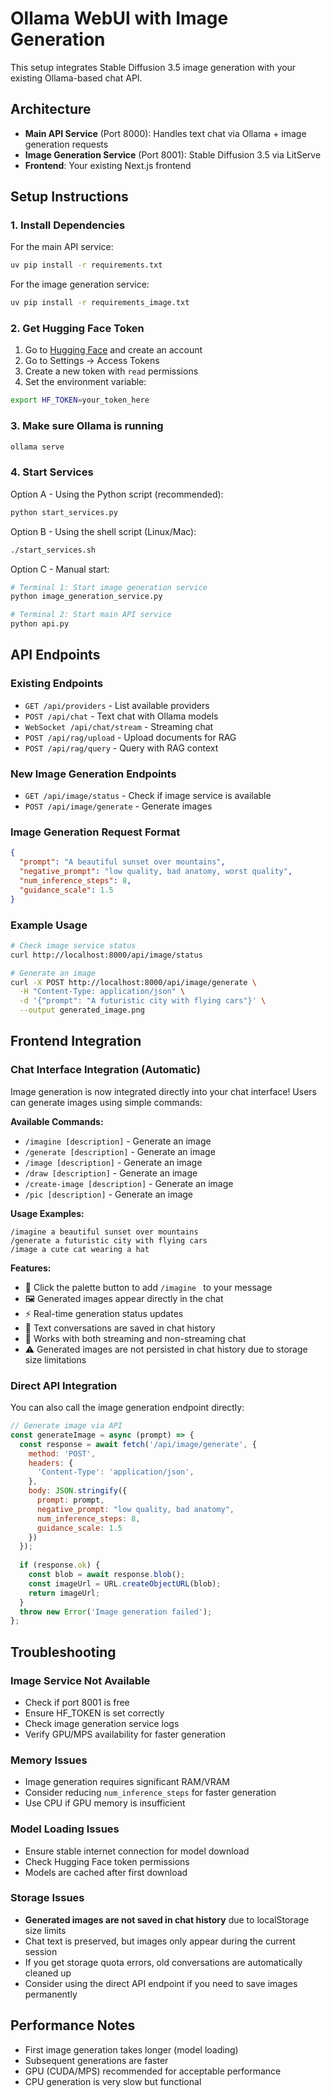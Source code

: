 # Ollama WebUI with Image Generation

This setup integrates Stable Diffusion 3.5 image generation with your existing Ollama-based chat API.

## Architecture

- **Main API Service** (Port 8000): Handles text chat via Ollama + image generation requests
- **Image Generation Service** (Port 8001): Stable Diffusion 3.5 via LitServe
- **Frontend**: Your existing Next.js frontend

## Setup Instructions

### 1. Install Dependencies

For the main API service:
```bash
uv pip install -r requirements.txt
```

For the image generation service:
```bash
uv pip install -r requirements_image.txt
```

### 2. Get Hugging Face Token

1. Go to [Hugging Face](https://huggingface.co/) and create an account
2. Go to Settings → Access Tokens
3. Create a new token with `read` permissions
4. Set the environment variable:

```bash
export HF_TOKEN=your_token_here
```

### 3. Make sure Ollama is running

```bash
ollama serve
```

### 4. Start Services

Option A - Using the Python script (recommended):
```bash
python start_services.py
```

Option B - Using the shell script (Linux/Mac):
```bash
./start_services.sh
```

Option C - Manual start:
```bash
# Terminal 1: Start image generation service
python image_generation_service.py

# Terminal 2: Start main API service  
python api.py
```

## API Endpoints

### Existing Endpoints
- `GET /api/providers` - List available providers
- `POST /api/chat` - Text chat with Ollama models
- `WebSocket /api/chat/stream` - Streaming chat
- `POST /api/rag/upload` - Upload documents for RAG
- `POST /api/rag/query` - Query with RAG context

### New Image Generation Endpoints
- `GET /api/image/status` - Check if image service is available
- `POST /api/image/generate` - Generate images

### Image Generation Request Format
```json
{
  "prompt": "A beautiful sunset over mountains",
  "negative_prompt": "low quality, bad anatomy, worst quality",
  "num_inference_steps": 8,
  "guidance_scale": 1.5
}
```

### Example Usage

```bash
# Check image service status
curl http://localhost:8000/api/image/status

# Generate an image
curl -X POST http://localhost:8000/api/image/generate \
  -H "Content-Type: application/json" \
  -d '{"prompt": "A futuristic city with flying cars"}' \
  --output generated_image.png
```

## Frontend Integration

### Chat Interface Integration (Automatic)

Image generation is now integrated directly into your chat interface! Users can generate images using simple commands:

**Available Commands:**
- `/imagine [description]` - Generate an image
- `/generate [description]` - Generate an image  
- `/image [description]` - Generate an image
- `/draw [description]` - Generate an image
- `/create-image [description]` - Generate an image
- `/pic [description]` - Generate an image

**Usage Examples:**
```
/imagine a beautiful sunset over mountains
/generate a futuristic city with flying cars
/image a cute cat wearing a hat
```

**Features:**
- 🎨 Click the palette button to add `/imagine ` to your message
- 🖼️ Generated images appear directly in the chat
- ⚡ Real-time generation status updates
- 💬 Text conversations are saved in chat history
- 🔄 Works with both streaming and non-streaming chat
- ⚠️ Generated images are not persisted in chat history due to storage size limitations

### Direct API Integration

You can also call the image generation endpoint directly:

```javascript
// Generate image via API
const generateImage = async (prompt) => {
  const response = await fetch('/api/image/generate', {
    method: 'POST',
    headers: {
      'Content-Type': 'application/json',
    },
    body: JSON.stringify({
      prompt: prompt,
      negative_prompt: "low quality, bad anatomy",
      num_inference_steps: 8,
      guidance_scale: 1.5
    })
  });
  
  if (response.ok) {
    const blob = await response.blob();
    const imageUrl = URL.createObjectURL(blob);
    return imageUrl;
  }
  throw new Error('Image generation failed');
};
```

## Troubleshooting

### Image Service Not Available
- Check if port 8001 is free
- Ensure HF_TOKEN is set correctly
- Check image generation service logs
- Verify GPU/MPS availability for faster generation

### Memory Issues
- Image generation requires significant RAM/VRAM
- Consider reducing `num_inference_steps` for faster generation
- Use CPU if GPU memory is insufficient

### Model Loading Issues
- Ensure stable internet connection for model download
- Check Hugging Face token permissions
- Models are cached after first download

### Storage Issues
- **Generated images are not saved in chat history** due to localStorage size limits
- Chat text is preserved, but images only appear during the current session
- If you get storage quota errors, old conversations are automatically cleaned up
- Consider using the direct API endpoint if you need to save images permanently

## Performance Notes

- First image generation takes longer (model loading)
- Subsequent generations are faster
- GPU (CUDA/MPS) recommended for acceptable performance
- CPU generation is very slow but functional 